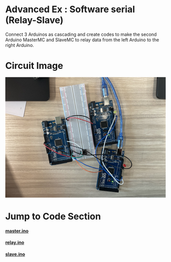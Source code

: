 # Advanced Ex : Software serial (Relay-Slave)

Connect 3 Arduinos as cascading and create codes to make the second Arduino MasterMC and SlaveMC to relay data from the left Arduino to the right Arduino.

# Circuit Image

![Circuit Image](./Circuit.jpg)

# Jump to Code Section

#### [master.ino](./master/master.ino)

#### [relay.ino](./relay/relay.ino)

#### [slave.ino](./slave/slave.ino)

